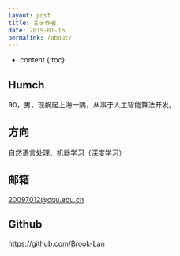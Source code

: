 ```yaml
---
layout: post
title: 关于作者
date: 2019-01-16
permalink: /about/
---
```


* content
{:toc}



Humch
-----------------------------------------------------------------

90，男，现蜗居上海一隅，从事于人工智能算法开发。




方向
-----------------------------------------------------------------

自然语言处理、机器学习（深度学习）




邮箱
-----------------------------------------------------------------

20097012@cqu.edu.cn



Github
-----------------------------------------------------------------
https://github.com/Brook-Lan